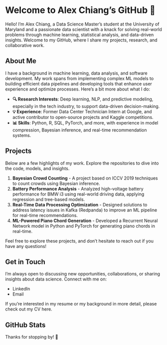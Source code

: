# Welcome to Alex Chiang’s GitHub 👋

Hello! I’m Alex Chiang, a Data Science Master’s student at the University of Maryland and a passionate data scientist with a knack for solving real-world problems through machine learning, statistical analysis, and data-driven insights. Welcome to my GitHub, where I share my projects, research, and collaborative work.

## About Me

I have a background in machine learning, data analysis, and software development. My work spans from implementing complex ML models to building efficient data pipelines and developing tools that enhance user experience and optimize processes. Here’s a bit more about what I do:

- **🔍 Research Interests**: Deep learning, NLP, and predictive modeling, especially in the tech industry, to support data-driven decision-making.
- **💡 Experience**: Former Data Center Technician Intern at Google, and active contributor to open-source projects and Kaggle competitions.
- **📊 Skills**: Python, R, SQL, PyTorch, and more, with experience in model compression, Bayesian inference, and real-time recommendation systems.

## Projects

Below are a few highlights of my work. Explore the repositories to dive into the code, models, and insights.

1.  **Bayesian Crowd Counting** - A project based on ICCV 2019 techniques to count crowds using Bayesian inference.
2.	**Battery Performance Analysis** - Analyzed high-voltage battery performance for BMW i3 using real-world driving data, applying regression and tree-based models.
3.	**Real-Time Data Processing Optimization** - Designed solutions to address latency issues in Kafka (Redpanda) to improve an ML pipeline for real-time recommendations.
4.	**ML-Powered Piano Chord Generation** - Developed a Recurrent Neural Network model in Python and PyTorch for generating piano chords in real-time.

Feel free to explore these projects, and don’t hesitate to reach out if you have any questions!

## Get in Touch

I’m always open to discussing new opportunities, collaborations, or sharing insights about data science. Connect with me on:
- LinkedIn
- Email

If you’re interested in my resume or my background in more detail, please check out my CV here.

## GitHub Stats

Thanks for stopping by! 🌟

<!---
beas28la/beas28la is a ✨ special ✨ repository because its `README.md` (this file) appears on your GitHub profile.
You can click the Preview link to take a look at your changes.
--->
